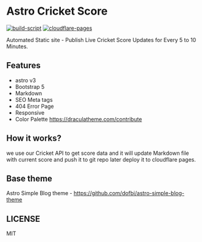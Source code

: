 # Astro Cricket Score

[![build-script](https://github.com/sanwebinfo/astro-cricket-score/actions/workflows/build.yml/badge.svg)](https://github.com/sanwebinfo/astro-cricket-score/actions/workflows/build.yml) [![cloudflare-pages](https://github.com/sanwebinfo/astro-cricket-score/actions/workflows/deploy.yml/badge.svg)](https://github.com/sanwebinfo/astro-cricket-score/actions/workflows/deploy.yml)  

Automated Static site - Publish Live Cricket Score Updates for Every 5 to 10 Minutes.

## Features

- astro v3
- Bootstrap 5
- Markdown
- SEO Meta tags
- 404 Error Page
- Responsive
- Color Palette <https://draculatheme.com/contribute>

## How it works?

we use our Cricket API to get score data and it will update Markdown file with current score and push it to git repo later deploy it to cloudflare pages.  

## Base theme

Astro Simple Blog theme - <https://github.com/dofbi/astro-simple-blog-theme>

## LICENSE

MIT
